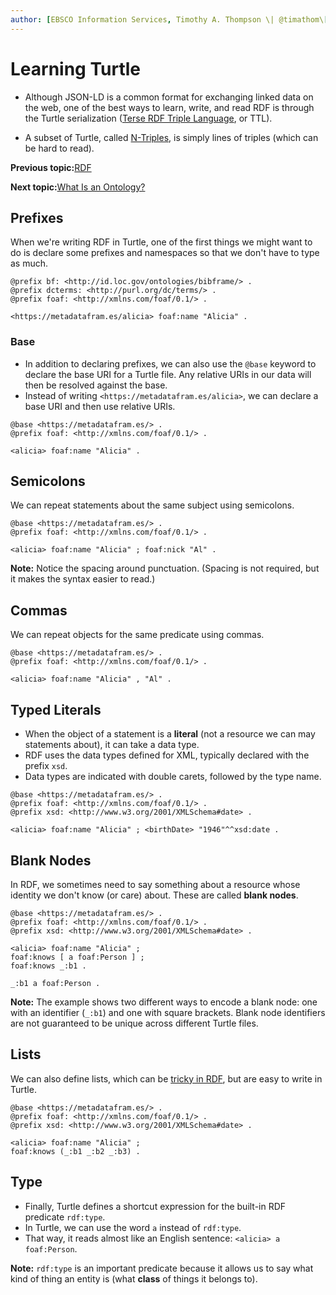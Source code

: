 ```yaml
---
author: [EBSCO Information Services, Timothy A. Thompson \| @timathom\[@indieweb.social\]]
---
```


# Learning Turtle

-   Although JSON-LD is a common format for exchanging linked data on the web, one of the best ways to learn, write, and read RDF is through the Turtle serialization \([Terse RDF Triple Language](https://www.w3.org/TR/rdf12-turtle/), or TTL\).

-   A subset of Turtle, called [N-Triples](https://www.w3.org/TR/rdf12-n-triples/), is simply lines of triples \(which can be hard to read\).


**Previous topic:**[RDF](../../day_1/lesson_1/rdf_6.md)

**Next topic:**[What Is an Ontology?](../../day_1/lesson_3/what_is_an_ontology.md)

## Prefixes

When we're writing RDF in Turtle, one of the first things we might want to do is declare some prefixes and namespaces so that we don't have to type as much.

```
@prefix bf: <http://id.loc.gov/ontologies/bibframe/> .
@prefix dcterms: <http://purl.org/dc/terms/> .
@prefix foaf: <http://xmlns.com/foaf/0.1/> .

<https://metadatafram.es/alicia> foaf:name "Alicia" .
```

### Base

-   In addition to declaring prefixes, we can also use the `@base` keyword to declare the base URI for a Turtle file. Any relative URIs in our data will then be resolved against the base.
-   Instead of writing `<https://metadatafram.es/alicia>`, we can declare a base URI and then use relative URIs.

```
@base <https://metadatafram.es/> .
@prefix foaf: <http://xmlns.com/foaf/0.1/> .
                
<alicia> foaf:name "Alicia" .
```

## Semicolons

We can repeat statements about the same subject using semicolons.

```
@base <https://metadatafram.es/> .
@prefix foaf: <http://xmlns.com/foaf/0.1/> .

<alicia> foaf:name "Alicia" ; foaf:nick "Al" .
```

**Note:** Notice the spacing around punctuation. \(Spacing is not required, but it makes the syntax easier to read.\)

## Commas

We can repeat objects for the same predicate using commas.

```
@base <https://metadatafram.es/> .
@prefix foaf: <http://xmlns.com/foaf/0.1/> .

<alicia> foaf:name "Alicia" , "Al" .
```

## Typed Literals

-   When the object of a statement is a **literal** \(not a resource we can may statements about\), it can take a data type.
-   RDF uses the data types defined for XML, typically declared with the prefix `xsd`.
-   Data types are indicated with double carets, followed by the type name.

```
@base <https://metadatafram.es/> .
@prefix foaf: <http://xmlns.com/foaf/0.1/> .
@prefix xsd: <http://www.w3.org/2001/XMLSchema#date> .

<alicia> foaf:name "Alicia" ; <birthDate> "1946"^^xsd:date .
```

## Blank Nodes

In RDF, we sometimes need to say something about a resource whose identity we don't know \(or care\) about. These are called **blank nodes**.

```
@base <https://metadatafram.es/> .
@prefix foaf: <http://xmlns.com/foaf/0.1/> .
@prefix xsd: <http://www.w3.org/2001/XMLSchema#date> .

<alicia> foaf:name "Alicia" ; 
foaf:knows [ a foaf:Person ] ;
foaf:knows _:b1 .

_:b1 a foaf:Person .
```

**Note:** The example shows two different ways to encode a blank node: one with an identifier \(`_:b1`\) and one with square brackets. Blank node identifiers are not guaranteed to be unique across different Turtle files.

## Lists

We can also define lists, which can be [tricky in RDF](https://s.zazuko.com/zj3Rhn), but are easy to write in Turtle.

```
@base <https://metadatafram.es/> .
@prefix foaf: <http://xmlns.com/foaf/0.1/> .
@prefix xsd: <http://www.w3.org/2001/XMLSchema#date> .

<alicia> foaf:name "Alicia" ; 
foaf:knows (_:b1 _:b2 _:b3) .
```

## Type

-   Finally, Turtle defines a shortcut expression for the built-in RDF predicate `rdf:type`.
-   In Turtle, we can use the word `a` instead of `rdf:type`.
-   That way, it reads almost like an English sentence: `<alicia> a foaf:Person`.

**Note:** `rdf:type` is an important predicate because it allows us to say what kind of thing an entity is \(what **class** of things it belongs to\).

